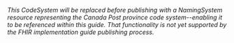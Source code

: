 *This CodeSystem will be replaced before publishing with a NamingSystem resource representing the Canada Post province code system--enabling it to be referenced within this guide. That functionality is not yet supported by the FHIR implementation guide publishing process.*

<br><br>
